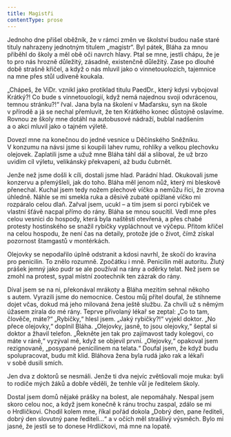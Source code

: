 ```yaml
---
title: Magistři
contentType: prose
---
```


Jednoho dne přišel oběžník, že v rámci změn ve školství budou naše staré tituly nahrazeny jednotným titulem „magistr“. Byl pátek, Bláha za mnou přiběhl do školy a měl obě oči navrch hlavy. Ptal se mne, jestli chápu, že je to pro nás hrozně důležitý, zásadně, existenčně důležitý. Zase po dlouhé době strašně křičel, a když o nás mluvil jako o vinnetouolozích, tajemnice na mne přes stůl udiveně koukala.

„Chápeš, že ViDr. vznikl jako protiklad titulu PaedDr., který kdysi vybojoval Krátký?! Co bude s vinnetouologií, když nemá najednou svoji odvrácenou, temnou stránku?!“ řval. Jana byla na školení v Ma­ďarsku, syn na škole v přírodě a já se nechal přemluvit, že ten Krátkého konec důstojně oslavíme. Rovnou ze školy mne dotáhl na autobusové nádraží, bublal nadšením a o akci mluvil jako o tajném výletě.

Dovezl mne na konečnou do jedné vesnice u Děčínského Sněž­níku. V konzumu na návsi jsme si koupili lahev rumu, rohlíky a velkou plechovku olejovek. Zaplatili jsme a užuž mne Bláha táhl dál a sliboval, že už brzo uvidím cíl výletu, velikánský překvapení, až budu čubrnět.

Jenže než jsme došli k cíli, dostali jsme hlad. Parádní hlad. Okukovali jsme konzervu a přemýšleli, jak do toho. Bláha měl jenom nůž, který mi bleskově přenechal. Kuchal jsem tedy nožem plechové víčko a nemůžu říci, že zrovna úhledně. Náhle se mi smekla ruka a děsivě zubaté opižlané víčko mi rozpáralo celou dlaň. Zařval jsem, ucukl – a tím jsem si porci rybiček ve vlastní šťávě nacpal přímo do rány. Bláha se mnou soucítil. Vedl mne přes celou vesnici do hospody, která byla naštěstí otevřená, a přes chabé protesty hostinského se snažil rybičky vypláchnout ve výčepu. Přitom křičel na celou hospodu, že není čas na detaily, protože jde o život, čímž získal pozornost štamgastů v montérkách.

Olejovky se nepodařilo úplně odstranit a kdosi navrhl, že skočí do kravína pro penicilin. To znělo rozumně. Zpočátku i mně. Penicilin měl autoritu. Žlutý prášek jemný jako pudr se ale používal na rány a oděrky telat. Než jsem se zmohl na protest, sypal místní zootechnik ten zázrak do rány.

Díval jsem se na ni, překonával mrákoty a Bláha mezitím sehnal někoho s autem. Vyrazili jsme do nemocnice. Cestou můj přítel doufal, že stihneme dojet včas, dokud má jeho milovaná žena ještě službu. Za chvíli už s němým úžasem zírala do mé rány. Teprve přivolaný lékař se zeptal: „Co to tam, člověče, máte?“ „Rybičky,“ hlesl jsem. „Jaký rybičky?!“ vyjekl doktor. „No přece olejovky,“ doplnil Bláha. „Olejovky, jasně, to jsou olejovky,“ šeptal si doktor a žhavil telefon. „Řekněte jen tak pro zajímavost tady kolegovi, co máte v ráně,“ vyzýval mě, když se objevil první. „Olejovky,“ opakoval jsem rezignovaně, „posypané penicilinem na telata.“ Doufal jsem, že když budu spolupracovat, budu mít klid. Bláhova žena byla rudá jako rak a lékaři v sobě dusili smích.

Jen dva z doktorů se nesmáli. Jenže ti dva nejvíc zvětšovali moje muka: byli to rodiče mých žáků a dobře věděli, že tenhle vůl je ředitelem školy.

Dostal jsem domů nějaké prášky na bolest, ale nepomáhaly. Nespal jsem skoro celou noc, a když jsem konečně k ránu trochu zaspal, zdálo se mi o Hrdličkovi. Chodil kolem mne, říkal pořád dokola „Dobrý den, pane řediteli, dobrý den slovutný pane řediteli…“ a v očích měl strašlivý výsměch. Bylo mi jasné, že jestli se to donese Hrdličkovi, má mne na lopatě.
